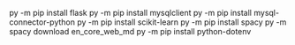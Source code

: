 py -m pip install flask
py -m pip install mysqlclient
py -m pip install mysql-connector-python
py -m pip install scikit-learn
py -m pip install spacy
py -m spacy download en_core_web_md
py -m pip install python-dotenv

